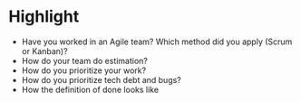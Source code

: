 # Highlight
+ Have you worked in an Agile team? Which method did you apply (Scrum or Kanban)?
+ How do your team do estimation?
+ How do you prioritize your work?
+ How do you prioritize tech debt and bugs?
+ How the definition of done looks like